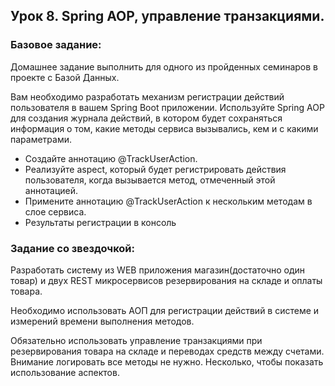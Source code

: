 ## Урок 8. Spring AOP, управление транзакциями.

### Базовое задание:

Домашнее задание выполнить для одного из пройденных семинаров в проекте с Базой Данных.

Вам необходимо разработать механизм регистрации действий пользователя в вашем Spring Boot приложении.
Используйте Spring AOP для создания журнала действий, в котором будет сохраняться информация о том, какие методы сервиса вызывались, кем и с какими параметрами.

- Создайте аннотацию @TrackUserAction.
- Реализуйте aspect, который будет регистрировать действия пользователя, когда вызывается метод, отмеченный этой аннотацией.
- Примените аннотацию @TrackUserAction к нескольким методам в слое сервиса.
- Результаты регистрации в консоль

### Задание со звездочкой:

Разработать систему из WEB приложения магазин(достаточно один товар) и двух REST микросервисов резервирования на складе и оплаты товара.

Необходимо использовать АОП для регистрации действий в системе и измерений времени выполнения методов.

Обязательно использовать управление транзакциями при резервирования товара на складе и переводах средств между счетами.
Внимание логировать все методы не нужно. Несколько, чтобы показать использование аспектов.
